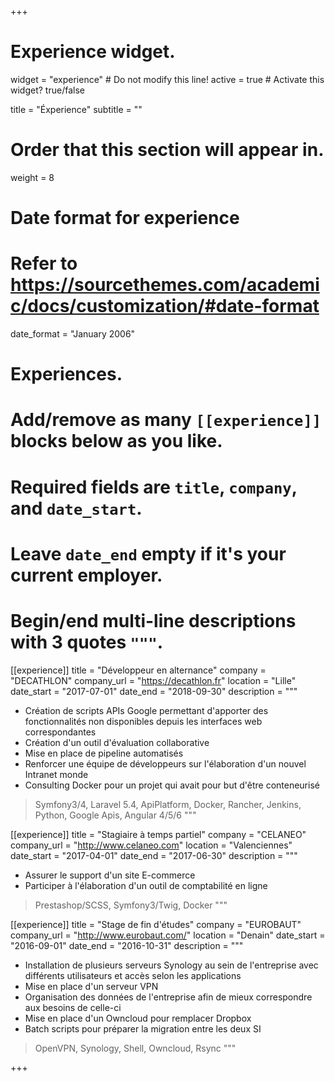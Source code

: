 +++
# Experience widget.
widget = "experience"  # Do not modify this line!
active = true  # Activate this widget? true/false

title = "&Eacute;xperience"
subtitle = ""

# Order that this section will appear in.
weight = 8

# Date format for experience
#   Refer to https://sourcethemes.com/academic/docs/customization/#date-format
date_format = "January 2006"

# Experiences.
#   Add/remove as many `[[experience]]` blocks below as you like.
#   Required fields are `title`, `company`, and `date_start`.
#   Leave `date_end` empty if it's your current employer.
#   Begin/end multi-line descriptions with 3 quotes `"""`.
[[experience]]
  title = "Développeur en alternance"
  company = "DECATHLON"
  company_url = "https://decathlon.fr"
  location = "Lille"
  date_start = "2017-07-01"
  date_end = "2018-09-30"
  description = """
  * Création de scripts APIs Google permettant d'apporter des fonctionnalités non
  disponibles depuis les interfaces web correspondantes
  * Création d'un outil d'évaluation collaborative
  * Mise en place de pipeline automatisés
  * Renforcer une équipe de développeurs sur l'élaboration d'un nouvel Intranet
  monde
  * Consulting Docker pour un projet qui avait pour but d'être conteneurisé

  > Symfony3/4, Laravel 5.4, ApiPlatform, Docker, Rancher, Jenkins, Python, Google Apis, Angular 4/5/6
  """

[[experience]]
  title = "Stagiaire à temps partiel"
  company = "CELANEO"
  company_url = "http://www.celaneo.com"
  location = "Valenciennes"
  date_start = "2017-04-01"
  date_end = "2017-06-30"
  description = """
  * Assurer le support d'un site E-commerce
  * Participer à l'élaboration d'un outil de comptabilité en ligne

  > Prestashop/SCSS, Symfony3/Twig, Docker
  """

[[experience]]
  title = "Stage de fin d'études"
  company = "EUROBAUT"
  company_url = "http://www.eurobaut.com/"
  location = "Denain"
  date_start = "2016-09-01"
  date_end = "2016-10-31"
  description = """
  * Installation de plusieurs serveurs Synology au sein de l'entreprise avec différents
  utilisateurs et accès selon les applications
  * Mise en place d'un serveur VPN
  * Organisation des données de l'entreprise afin de mieux correspondre aux besoins
  de celle-ci
  * Mise en place d'un Owncloud pour remplacer Dropbox
  * Batch scripts pour préparer la migration entre les deux SI

  > OpenVPN, Synology, Shell, Owncloud, Rsync
  """

+++

